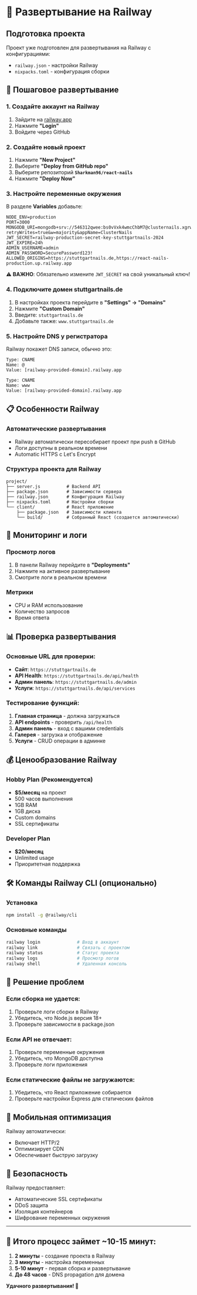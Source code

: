 # 🚂 Развертывание на Railway

## Подготовка проекта

Проект уже подготовлен для развертывания на Railway с конфигурациями:
- `railway.json` - настройки Railway
- `nixpacks.toml` - конфигурация сборки

## 🚀 Пошаговое развертывание

### 1. Создайте аккаунт на Railway
1. Зайдите на [railway.app](https://railway.app)
2. Нажмите **"Login"**
3. Войдите через GitHub

### 2. Создайте новый проект
1. Нажмите **"New Project"**
2. Выберите **"Deploy from GitHub repo"**
3. Выберите репозиторий **`Sharkman96/react-nails`**
4. Нажмите **"Deploy Now"**

### 3. Настройте переменные окружения
В разделе **Variables** добавьте:

```
NODE_ENV=production
PORT=3000
MONGODB_URI=mongodb+srv://546312qwee:bs0vVxk4wmcChbM7@clusternails.xgrwbdc.mongodb.net/nailart_studio?retryWrites=true&w=majority&appName=ClusterNails
JWT_SECRET=railway-production-secret-key-stuttgartnails-2024
JWT_EXPIRE=24h
ADMIN_USERNAME=admin
ADMIN_PASSWORD=SecurePassword123!
ALLOWED_ORIGINS=https://stuttgartnails.de,https://react-nails-production.up.railway.app
```

⚠️ **ВАЖНО**: Обязательно измените `JWT_SECRET` на свой уникальный ключ!

### 4. Подключите домен stuttgartnails.de
1. В настройках проекта перейдите в **"Settings" → "Domains"**
2. Нажмите **"Custom Domain"**
3. Введите: `stuttgartnails.de`
4. Добавьте также: `www.stuttgartnails.de`

### 5. Настройте DNS у регистратора
Railway покажет DNS записи, обычно это:

```
Type: CNAME
Name: @
Value: [railway-provided-domain].railway.app

Type: CNAME
Name: www
Value: [railway-provided-domain].railway.app
```

## 📋 Особенности Railway

### Автоматические развертывания
- Railway автоматически пересобирает проект при push в GitHub
- Логи доступны в реальном времени
- Automatic HTTPS с Let's Encrypt

### Структура проекта для Railway
```
project/
├── server.js          # Backend API
├── package.json       # Зависимости сервера
├── railway.json       # Конфигурация Railway
├── nixpacks.toml      # Настройки сборки
└── client/            # React приложение
    ├── package.json   # Зависимости клиента
    └── build/         # Собранный React (создается автоматически)
```

## 🔧 Мониторинг и логи

### Просмотр логов
1. В панели Railway перейдите в **"Deployments"**
2. Нажмите на активное развертывание
3. Смотрите логи в реальном времени

### Метрики
- CPU и RAM использование
- Количество запросов
- Время ответа

## 📊 Проверка развертывания

### Основные URL для проверки:
- **Сайт**: `https://stuttgartnails.de`
- **API Health**: `https://stuttgartnails.de/api/health`
- **Админ панель**: `https://stuttgartnails.de/admin`
- **Услуги**: `https://stuttgartnails.de/api/services`

### Тестирование функций:
1. **Главная страница** - должна загружаться
2. **API endpoints** - проверить `/api/health`
3. **Админ панель** - вход с вашими credentials
4. **Галерея** - загрузка и отображение
5. **Услуги** - CRUD операции в админке

## 💰 Ценообразование Railway

### Hobby Plan (Рекомендуется)
- **$5/месяц** на проект
- 500 часов выполнения
- 1GB RAM
- 1GB диска
- Custom domains
- SSL сертификаты

### Developer Plan
- **$20/месяц**
- Unlimited usage
- Приоритетная поддержка

## 🛠 Команды Railway CLI (опционально)

### Установка
```bash
npm install -g @railway/cli
```

### Основные команды
```bash
railway login              # Вход в аккаунт
railway link               # Связать с проектом
railway status             # Статус проекта
railway logs               # Просмотр логов
railway shell              # Удаленная консоль
```

## 🔧 Решение проблем

### Если сборка не удается:
1. Проверьте логи сборки в Railway
2. Убедитесь, что Node.js версия 18+
3. Проверьте зависимости в package.json

### Если API не отвечает:
1. Проверьте переменные окружения
2. Убедитесь, что MongoDB доступна
3. Проверьте логи приложения

### Если статические файлы не загружаются:
1. Убедитесь, что React приложение собирается
2. Проверьте настройки Express для статических файлов

## 📱 Мобильная оптимизация

Railway автоматически:
- Включает HTTP/2
- Оптимизирует CDN
- Обеспечивает быструю загрузку

## 🔐 Безопасность

Railway предоставляет:
- Автоматические SSL сертификаты
- DDoS защита
- Изоляция контейнеров
- Шифрование переменных окружения

---

## 🎯 Итого процесс займет ~10-15 минут:

1. **2 минуты** - создание проекта в Railway
2. **3 минуты** - настройка переменных
3. **5-10 минут** - первая сборка и развертывание
4. **До 48 часов** - DNS propagation для домена

**Удачного развертывания! 🚂** 